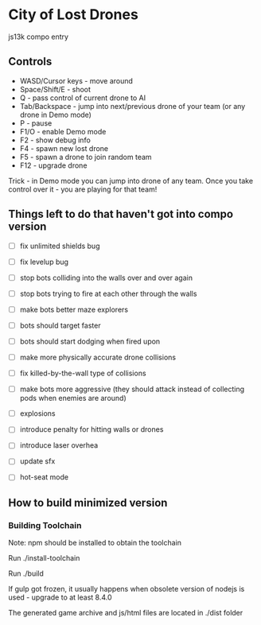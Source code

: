 # City of Lost Drones

js13k compo entry

## Controls

* WASD/Cursor keys - move around
* Space/Shift/E - shoot
* Q - pass control of current drone to AI
* Tab/Backspace - jump into next/previous drone of your team (or any drone in Demo mode)
* P - pause
* F1/O - enable Demo mode
* F2   - show debug info
* F4   - spawn new lost drone
* F5   - spawn a drone to join random team
* F12  - upgrade drone

Trick - in Demo mode you can jump into drone of any team. Once you take control over it - you are playing for that team!


## Things left to do that haven't got into compo version
- [ ] fix unlimited shields bug
- [ ] fix levelup bug
- [ ] stop bots colliding into the walls over and over again
- [ ] stop bots trying to fire at each other through the walls
- [ ] make bots better maze explorers
- [ ] bots should target faster
- [ ] bots should start dodging when fired upon
- [ ] make more physically accurate drone collisions
- [ ] fix killed-by-the-wall type of collisions
- [ ] make bots more aggressive (they should attack instead of collecting pods when enemies are around)
- [ ] explosions
- [ ] introduce penalty for hitting walls or drones
- [ ] introduce laser overhea
- [ ] update sfx
- [ ] hot-seat mode


## How to build minimized version

### Building Toolchain

Note: npm should be installed to obtain the toolchain

Run ./install-toolchain

Run ./build

If gulp got frozen, it usually happens when obsolete version of nodejs is used - upgrade to at least 8.4.0

The generated game archive and js/html files are located in ./dist folder


